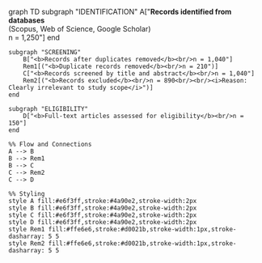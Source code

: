 graph TD
    subgraph "IDENTIFICATION"
        A["<b>Records identified from databases</b><br/>(Scopus, Web of Science, Google Scholar)<br/>n = 1,250"]
    end

    subgraph "SCREENING"
        B["<b>Records after duplicates removed</b><br/>n = 1,040"]
        Rem1[("<b>Duplicate records removed</b><br/>n = 210")]
        C["<b>Records screened by title and abstract</b><br/>n = 1,040"]
        Rem2[("<b>Records excluded</b><br/>n = 890<br/><br/><i>Reason: Clearly irrelevant to study scope</i>")]
    end

    subgraph "ELIGIBILITY"
        D["<b>Full-text articles assessed for eligibility</b><br/>n = 150"]
    end

    %% Flow and Connections
    A --> B
    B --> Rem1
    B --> C
    C --> Rem2
    C --> D

    %% Styling
    style A fill:#e6f3ff,stroke:#4a90e2,stroke-width:2px
    style B fill:#e6f3ff,stroke:#4a90e2,stroke-width:2px
    style C fill:#e6f3ff,stroke:#4a90e2,stroke-width:2px
    style D fill:#e6f3ff,stroke:#4a90e2,stroke-width:2px
    style Rem1 fill:#ffe6e6,stroke:#d0021b,stroke-width:1px,stroke-dasharray: 5 5
    style Rem2 fill:#ffe6e6,stroke:#d0021b,stroke-width:1px,stroke-dasharray: 5 5
